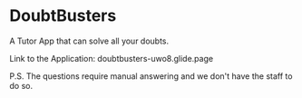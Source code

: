 # DoubtBusters
A Tutor App that can solve all your doubts.

Link to the Application: doubtbusters-uwo8.glide.page

P.S. The questions require manual answering and we don't have the staff to do so.
